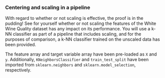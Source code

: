 ### Centering and scaling in a pipeline

With regard to whether or not scaling is effective, the proof is in the pudding! See for yourself whether or not scaling the features of the White Wine Quality dataset has any impact on its performance. You will use a k-NN classifier as part of a pipeline that includes scaling, and for the purposes of comparison, a k-NN classifier trained on the unscaled data has been provided.

The feature array and target variable array have been pre-loaded as `X` and `y`. Additionally, `KNeighborsClassifier` and `train_test_split` have been imported from `sklearn.neighbors` and `sklearn.model_selection`, respectively.